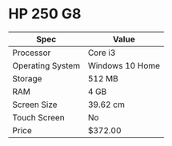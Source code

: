 # HP 250 G8

| Spec | Value |
|---|---|
| Processor | Core i3 |
| Operating System | Windows 10 Home |
| Storage | 512 MB |
| RAM | 4 GB |
| Screen Size | 39.62 cm |
| Touch Screen | No |
| Price | $372.00 |
